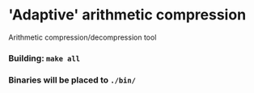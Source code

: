 # 'Adaptive' arithmetic compression
Arithmetic compression/decompression tool

### Building: `make all`
### Binaries will be placed to `./bin/`
